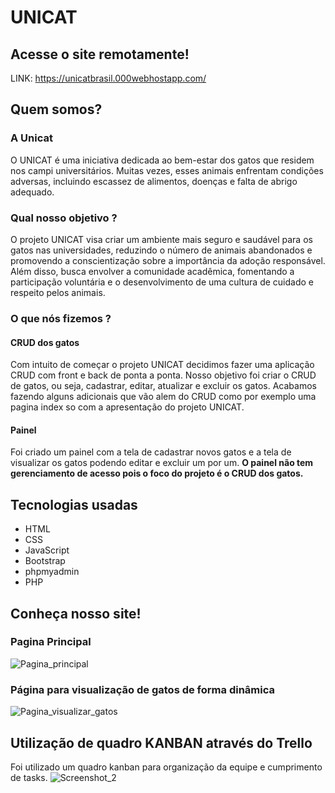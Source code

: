 # UNICAT

## Acesse o site remotamente!
LINK: https://unicatbrasil.000webhostapp.com/
## Quem somos?
### A Unicat
O UNICAT é uma iniciativa dedicada ao bem-estar dos gatos que residem nos campi universitários. Muitas vezes, esses animais enfrentam condições adversas, incluindo escassez de alimentos, doenças e falta de abrigo adequado.

### Qual nosso objetivo ?
O projeto UNICAT visa criar um ambiente mais seguro e saudável para os gatos nas universidades, reduzindo o número de animais abandonados e promovendo a conscientização sobre a importância da adoção responsável. Além disso, busca envolver a comunidade acadêmica, fomentando a participação voluntária e o desenvolvimento de uma cultura de cuidado e respeito pelos animais.

### O que nós fizemos ?
#### CRUD dos gatos
Com intuito de começar o projeto UNICAT decidimos fazer uma aplicação CRUD com front e back de ponta a ponta. Nosso objetivo foi criar o CRUD de gatos, ou seja, cadastrar, editar, atualizar e excluir os gatos. Acabamos fazendo alguns adicionais que vão alem do CRUD como por exemplo uma pagina index so com a apresentação do projeto UNICAT.
#### Painel
Foi criado um painel com a tela de cadastrar novos gatos e a tela de visualizar os gatos podendo editar e excluir um por um. <b>O painel não tem gerenciamento de acesso pois o foco do projeto é o CRUD dos gatos.</b>

## Tecnologias usadas
 - HTML
 - CSS
 - JavaScript
 - Bootstrap
 - phpmyadmin
 - PHP

## Conheça nosso site!
### Pagina Principal
![Pagina_principal](https://github.com/keziaanjos/unicat/assets/143471255/ec5e1482-76c1-4ed8-8a07-ce512ea54d63)
### Página para visualização de gatos de forma dinâmica
![Pagina_visualizar_gatos](https://github.com/keziaanjos/unicat/assets/139996272/5b5f3cab-a26b-4cb9-92c8-45ec28c348f0)

## Utilização de quadro KANBAN através do Trello
Foi utilizado um quadro kanban para organização da equipe e cumprimento de tasks.
![Screenshot_2](https://github.com/keziaanjos/unicat/assets/139996272/fc9bf11e-a70c-4a73-adc0-8c7e9cc2c9c7)
